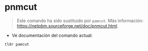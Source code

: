 # pnmcut

> Este comando ha sido sustituido por `pamcut`.
> Más información: <https://netpbm.sourceforge.net/doc/pnmcut.html>.

- Ve documentación del comando actual:

`tldr pamcut`
